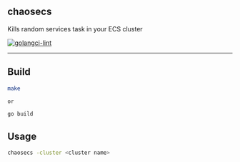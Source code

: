 ## chaosecs

Kills random services task in your ECS cluster 

[![golangci-lint](https://github.com/gabrieldmdutra/chaosecs/actions/workflows/golangci-lint.yml/badge.svg)](https://github.com/gabrieldmdutra/chaosecs/actions/workflows/golangci-lint.yml)
<hr>

## Build

```sh
make

or

go build

```

## Usage

```sh
chaosecs -cluster <cluster name>
```
